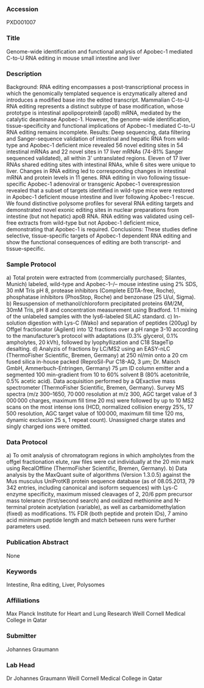 ### Accession
PXD001007

### Title
Genome-wide identification and functional analysis of Apobec-1 mediated C-to-U RNA editing in mouse small intestine and liver

### Description
Background: RNA editing encompasses a post-transcriptional process in which the genomically templated sequence is enzymatically altered and introduces a modified base into the edited transcript.  Mammalian C-to-U RNA editing represents a distinct subtype of base modification, whose prototype is intestinal apolipoproteinB (apoB) mRNA, mediated by the catalytic deaminase Apobec-1.  However, the genome-wide identification, tissue-specificity and functional implications of Apobec-1 mediated C-to-U RNA editing remains incomplete. Results: Deep sequencing, data filtering and Sanger-sequence validation of intestinal and hepatic RNA from wild-type and Apobec-1 deficient mice revealed 56 novel editing sites in 54 intestinal mRNAs and 22 novel sites in 17 liver mRNAs (74-81% Sanger sequenced validated), all within 3’ untranslated regions. Eleven of 17 liver RNAs shared editing sites with intestinal RNAs, while 6 sites were unique to liver.  Changes in RNA editing led to corresponding changes in intestinal mRNA and protein levels in 11 genes.  RNA editing in vivo following tissue-specific Apobec-1 adenoviral or transgenic Apobec-1 overexpression revealed that a subset of targets identified in wild-type mice were restored in Apobec-1 deficient mouse intestine and liver following Apobec-1 rescue. We found distinctive polysome profiles for several RNA editing targets and demonstrated novel exonic editing sites in nuclear preparations from intestine (but not hepatic) apoB RNA.  RNA editing was validated using cell-free extracts from wild-type but not Apobec-1 deficient mice, demonstrating that Apobec-1 is required.  Conclusions: These studies define selective, tissue-specific targets of Apobec-1 dependent RNA editing and show the functional consequences of editing are both transcript- and tissue-specific.

### Sample Protocol
a) Total protein were extracted from (commercially purchased; Silantes, Munich) labeled, wild-type and Apobec-1–/– mouse intestine using 2% SDS, 30 mM Tris pH 8, protease inhibitors (Complete EDTA-free, Roche), phosphatase inhibitors (PhosStop, Roche) and benzonase (25 U/ul, Sigma).  b) Resuspension of methanol/chloroform precipitated proteins 6M/2M, 30mM Tris, pH 8 and concentration measurement using Bradford. 1:1 mixing of the unlabeled samples with the lys6-labeled SILAC standard. c) In-solution digestion with Lys-C (Wako) and separation of peptides (200µg) by Offgel fractionator (Agilent) into 12 fractions over a pH range 3-10 according to the manufacturer’s protocol with adaptations (0.3% glycerol, 0.1% ampholytes, 20 kVh), followed by lyophyllization and C18 StageTip desalting. d)  Analyzis of fractions by LC/MS2 using an EASY-nLC (ThermoFisher Scientific, Bremen, Germany) at 250 nl/min onto a 20 cm fused silica in-house packed (ReproSil-Pur C18-AQ, 3 μm; Dr. Maisch GmbH, Ammerbuch-Entringen, Germany) 75 μm ID column emitter and a segmented 100 min-gradient from 10 to 60% solvent B (80% acetonitrile, 0.5% acetic acid). Data acquisition performed by a QExactive mass spectrometer (ThermoFisher Scientific, Bremen, Germany). Survey MS spectra (m/z 300–1650, 70 000 resolution at m/z 300, AGC target value of 3 000 000 charges, maximum fill time 20 ms) were followed by up to 10 MS2 scans on the most intense ions (HCD, normalized collision energy 25%, 17 500 resolution, AGC target value of 100 000, maximum fill time 120 ms, dynamic exclusion 25 s, 1 repeat count). Unassigned charge states and singly charged ions were omitted.

### Data Protocol
a) To omit analysis of chromatogram regions in which ampholytes from the offgel fractionation elute, raw files were cut individually at the 20 min mark using RecalOffline (ThermoFisher Scientific, Bremen, Germany). b) Data analysis by the MaxQuant suite of algorithms (Version 1.3.0.5) against the Mus musculus UniProtKB protein sequence database (as of 08.05.2013, 79 342 entries, including canonical and isoform sequences) with Lys-C enzyme specificity, maximum missed cleavages of 2, 20/6 ppm precursor mass tolerance (first/second search) and oxidized methionine and N-terminal protein acetylation (variable), as well as carbamidomethylation (fixed) as modifications. 1% FDR (both peptide and protein IDs), 7 amino acid minimum peptide length and match between runs were further parameters used.

### Publication Abstract
None

### Keywords
Intestine, Rna editing, Liver, Polysomes

### Affiliations
Max Planck Institute for Heart and Lung Research
Weill Cornell Medical College in Qatar

### Submitter
Johannes Graumann

### Lab Head
Dr Johannes Graumann
Weill Cornell Medical College in Qatar


